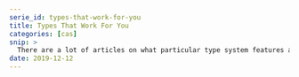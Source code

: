 ```yaml
---
serie_id: types-that-work-for-you
title: Types That Work For You
categories: [cas]
snip: >
  There are a lot of articles on what particular type system features are, how they work, etc. But we seldomly get articles that explain why a particular type syste feature is useful. This series of articles aims to fill in that spot.
date: 2019-12-12
---
```

